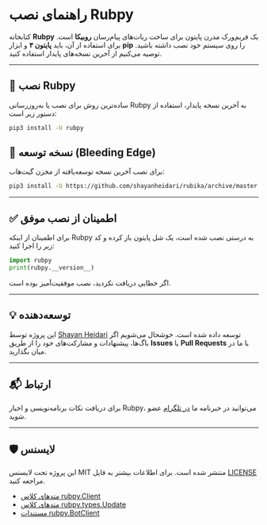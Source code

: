# راهنمای نصب Rubpy

کتابخانه **Rubpy** یک فریم‌ورک مدرن پایتون برای ساخت ربات‌های پیام‌رسان **روبیکا** است. برای استفاده از آن، باید **پایتون ۳** و ابزار **pip** را روی سیستم خود نصب داشته باشید. توصیه می‌کنیم از آخرین نسخه‌های پایدار استفاده کنید.

---

## 🧰 نصب Rubpy

ساده‌ترین روش برای نصب یا به‌روزرسانی Rubpy به آخرین نسخه پایدار، استفاده از دستور زیر است:

```bash
pip3 install -U rubpy
```


## 🚀 نسخه توسعه (Bleeding Edge)

برای نصب آخرین نسخه توسعه‌یافته از مخزن گیت‌هاب:

```bash
pip3 install -U https://github.com/shayanheidari/rubika/archive/master.zip
```

---

## ✅ اطمینان از نصب موفق

برای اطمینان از اینکه Rubpy به درستی نصب شده است، یک شل پایتون باز کرده و کد زیر را اجرا کنید:

```python
import rubpy
print(rubpy.__version__)
```

اگر خطایی دریافت نکردید، نصب موفقیت‌آمیز بوده است.

---

## 💡 توسعه‌دهنده

این پروژه توسط [Shayan Heidari](https://github.com/shayanheidari01) توسعه داده شده است. خوشحال می‌شویم اگر باگ‌ها، پیشنهادات و مشارکت‌های خود را از طریق **Issues** یا **Pull Requests** با ما در میان بگذارید.

---

## 📬 ارتباط

برای دریافت نکات برنامه‌نویسی و اخبار Rubpy، می‌توانید در خبرنامه ما [در تلگرام](https://t.me/rubikapy) عضو شوید.

---

## 🛡 لایسنس

این پروژه تحت لایسنس MIT منتشر شده است. برای اطلاعات بیشتر به فایل [LICENSE](./LICENSE) مراجعه کنید.


- [متدهای کلاس rubpy.Client](https://github.com/shayanheidari01/rubika/blob/master/docs/client_methods.md)
- [متدهای کلاس rubpy.types.Update](https://github.com/shayanheidari01/rubika/blob/master/docs/update_methods.md)
- [مستندات rubpy.BotClient](https://github.com/shayanheidari01/rubika/blob/master/docs/bot_client.md)
